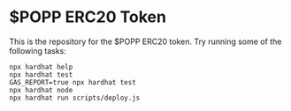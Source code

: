 # $POPP ERC20 Token

This is the repository for the $POPP ERC20 token.
Try running some of the following tasks:

```shell
npx hardhat help
npx hardhat test
GAS_REPORT=true npx hardhat test
npx hardhat node
npx hardhat run scripts/deploy.js
```
